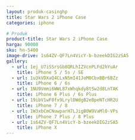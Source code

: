 ```yaml
---
layout: produk-casinghp
title: Star Wars 2 iPhone Case
categories: iphone

# Produk
product-title: Star Wars 2 iPhone Case
harga: 90000
sku: hn-5400
image-drive: 1s64ZV-QF7Ln4VicY-b-bzeekDIG2zSA5
gallery:
  - url: 1ej_U7iSSrsGb8QRLhIZVcnPLFd2hYuAr
    title: iPhone 5 / 5s / SE
  - url: 1u3kVDXaQ4CLxN5mI41JoM0CbxBBr6BZz
    title: iPhone 6 / 6s
  - url: 1NU9Vmmi6WWL87xWhqkdy8tSw2d8LnTAK
    title: iPhone 6 Plus / 6s Plus
  - url: 19ibV1wF0fx9LrylDWdgB2eBpeNTcHR2U
    title: iPhone 7 / 8
  - url: 1W3xbCmCNuwparH7LJigB0W9VaMlO-VPs
    title: iPhone 7 Plus / 8 Plus
  - url: 1s64ZV-QF7Ln4VicY-b-bzeekDIG2zSA5
    title: iPhone X
---
```

